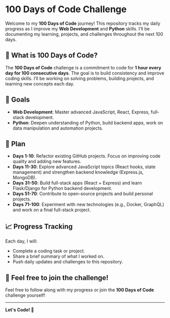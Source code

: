 # 100 Days of Code Challenge

Welcome to my **100 Days of Code** journey! This repository tracks my daily progress as I improve my **Web Development** and **Python** skills. I’ll be documenting my learning, projects, and challenges throughout the next 100 days.

## 🚀 What is 100 Days of Code?

The **100 Days of Code** challenge is a commitment to code for **1 hour every day for 100 consecutive days**. The goal is to build consistency and improve coding skills. I’ll be working on solving problems, building projects, and learning new concepts each day.

## 🎯 Goals

- **Web Development**: Master advanced JavaScript, React, Express, full-stack development.
- **Python**: Deepen understanding of Python, build backend apps, work on data manipulation and automation projects.

## 📝 Plan

- **Days 1-10**: Refactor existing GitHub projects. Focus on improving code quality and adding new features.
- **Days 11-30**: Explore advanced JavaScript topics (React hooks, state management) and strengthen backend knowledge (Express.js, MongoDB).
- **Days 31-50**: Build full-stack apps (React + Express) and learn Flask/Django for Python backend development.
- **Days 51-70**: Contribute to open-source projects and build personal projects.
- **Days 71-100**: Experiment with new technologies (e.g., Docker, GraphQL) and work on a final full-stack project.

## 📈 Progress Tracking

Each day, I will:
- Complete a coding task or project.
- Share a brief summary of what I worked on.
- Push daily updates and challenges to this repository.

## 🔗 Feel free to join the challenge!

Feel free to follow along with my progress or join the **100 Days of Code** challenge yourself!

---

**Let's Code! 🚀**
